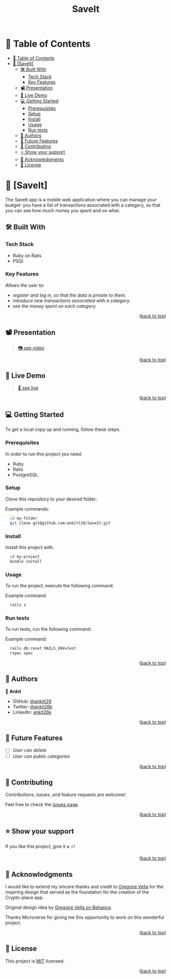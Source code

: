 <a name="readme-top"></a>

<div align="center">

  <br/>

  <h1><b>SaveIt
</b></h1>

</div>

<br>
<a name="readme-top"></a>

<!-- TABLE OF CONTENTS -->

# 📗 Table of Contents

- [📗 Table of Contents](#-table-of-contents)
- [📖 \[SaveIt\] ](#-saveit-)
  - [🛠 Built With ](#-built-with-)
    - [Tech Stack ](#tech-stack-)
    - [Key Features ](#key-features-)
  - [📽️ Presentation ](#️-presentation-)
  - [🚀 Live Demo ](#-live-demo-)
  - [💻 Getting Started ](#-getting-started-)
    - [Prerequisites](#prerequisites)
    - [Setup](#setup)
    - [Install](#install)
    - [Usage](#usage)
    - [Run tests](#run-tests)
  - [👥 Authors ](#-authors-)
  - [🔭 Future Features ](#-future-features-)
  - [🤝 Contributing ](#-contributing-)
  - [⭐️ Show your support ](#️-show-your-support-)
  - [🙏 Acknowledgments ](#-acknowledgments-)
  - [📝 License ](#-license-)

<!-- PROJECT DESCRIPTION -->

# 📖 [SaveIt] <a name="about-project"></a>

The SaveIt app is a mobile web application where you can manage your budget: you have a list of transactions associated with a category, so that you can see how much money you spent and on what. 


## 🛠 Built With <a name="built-with"></a>

### Tech Stack <a name="tech-stack"></a>

- Ruby on Rails
- PSQl

<!-- Features -->

### Key Features <a name="key-features"></a>
*Allows the user to:*
- *register and log in, so that the data is private to them.*
- *introduce new transactions associated with a category.*
- *see the money spent on each category.*

<p align="right">(<a href="#readme-top">back to top</a>)</p>

<!-- VIDEO PRESENTATION -->

## 📽️ Presentation <a name="live-demo"></a>

> [📷 see video ](https://www.loom.com/share/fadf02e040d047be85d10a23f0d2a5b6?sid=6e4bef91-4d4f-4d34-ac4b-76e2af157546)

<p align="right">(<a href="#readme-top">back to top</a>)</p>

<!-- LIVE DEMO -->

 ## 🚀 Live Demo <a name="live-demo"></a>

> [🎉 see live ](https://saveit-ankit.onrender.com)

<p align="right">(<a href="#readme-top">back to top</a>)</p> 

<!-- GETTING STARTED -->

## 💻 Getting Started <a name="getting-started"></a>

To get a local copy up and running, follow these steps.

### Prerequisites

In order to run this project you need:

- Ruby
- Rails
- PostgreSQL

### Setup

Clone this repository to your desired folder:

Example commands:

```sh
  cd my-folder
  git clone git@github.com:ankitt26/SaveIt.git
```

### Install

Install this project with:

```sh
  cd my-project
  bundle install
```

### Usage

To run the project, execute the following command:

Example command:

```sh
  rails s
```

### Run tests

To run tests, run the following command:

Example command:

```sh
  rails db:reset RAILS_ENV=test
  rspec spec
```

<p align="right">(<a href="#readme-top">back to top</a>)</p>

<!-- AUTHORS -->

## 👥 Authors <a name="authors"></a>

👤 **Ankit**

- GitHub: [@ankitt26](https://github.com/ankitt26)
- Twitter: [@ankit26k](https://twitter.com/ankit26k)
- LinkedIn: [ankit26k](https://www.linkedin.com/in/ankit26k/)

<p align="right">(<a href="#readme-top">back to top</a>)</p>

<!-- FUTURE FEATURES -->

## 🔭 Future Features <a name="future-features"></a>

- [ ] _User can delete_
- [ ] _User can public categories_

<p align="right">(<a href="#readme-top">back to top</a>)</p>

<!-- CONTRIBUTING -->

## 🤝 Contributing <a name="contributing"></a>

Contributions, issues, and feature requests are welcome!

Feel free to check the [issues page](../../issues/).

<p align="right">(<a href="#readme-top">back to top</a>)</p>

<!-- SUPPORT -->

## ⭐️ Show your support <a name="support"></a>

If you like this project, give it a ⭐️!

<p align="right">(<a href="#readme-top">back to top</a>)</p>

<!-- ACKNOWLEDGEMENTS -->

## 🙏 Acknowledgments <a name="acknowledgements"></a>

I would like to extend my sincere thanks and credit to [Gregoire Vella](https://www.behance.net/gregoirevella) for the inspiring design that served as the foundation for the creation of the Crypto-place app.

Original design idea by [Gregoire Vella on Behance](https://www.behance.net/gregoirevella).

Thanks Microverse for giving me this opportunity to work on this wonderful project.
<p align="right">(<a href="#readme-top">back to top</a>)</p>

<!-- LICENSE -->

## 📝 License <a name="license"></a>

This project is [MIT](./LICENSE) licensed.

<p align="right">(<a href="#readme-top">back to top</a>)</p>
